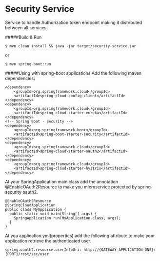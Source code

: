 Security Service
===
Service to handle Authorization token endpoint making it distributed between all services. 

#####Build & Run
```
$ mvn clean install && java -jar target/security-service.jar
```
or
```
$ mvn spring-boot:run
```

#####Using with spring-boot applications
Add the following maven dependencies:
```
<dependency>
    <groupId>org.springframework.cloud</groupId>
    <artifactId>spring-cloud-config-client</artifactId>
</dependency>
<dependency>
    <groupId>org.springframework.cloud</groupId>
    <artifactId>spring-cloud-starter-eureka</artifactId>
</dependency>
<!-- Spring Boot - Security -->
<dependency>
	<groupId>org.springframework.boot</groupId>
	<artifactId>spring-boot-starter-security</artifactId>
</dependency>
<dependency>
	<groupId>org.springframework.cloud</groupId>
	<artifactId>spring-cloud-starter-oauth2</artifactId>
</dependency>
<dependency>
    <groupId>org.springframework.cloud</groupId>
    <artifactId>spring-cloud-starter-hystrix</artifactId>
</dependency>
```

At your SpringApplication main class add the annotation @EnableOAuth2Resource to make you microservice protected by spring-security oauth2.
```
@EnableOAuth2Resource
@SpringCloudApplication
public class MyApplication {
  public static void main(String[] args) {
    SpringApplication.run(MyApplication.class, args);
  }
}
```

At you application.yml(properties) add the following attribute to make your application retrieve the authenticated user.
```
spring.oauth2.resource.userInfoUri: http://{GATEWAY-APPLICATION-DNS}:{PORT}/rest/sec/user
```
